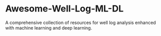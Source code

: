 # Awesome-Well-Log-ML-DL
A comprehensive collection of resources for well log analysis enhanced with machine learning and deep learning. 
